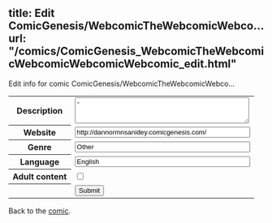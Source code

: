 title: Edit ComicGenesis/WebcomicTheWebcomicWebco...
url: "/comics/ComicGenesis_WebcomicTheWebcomicWebcomicWebcomicWebcomic_edit.html"
---
Edit info for comic ComicGenesis/WebcomicTheWebcomicWebco...

<form name="comic" action="http://gaepostmail.appspot.com/comic/" method="post">
<table class="comicinfo">
<tr>
<th>Description</th><td><textarea name="description" cols="40" rows="3">-</textarea></td>
</tr>
<tr>
<th>Website</th><td><input type="text" name="url" value="http://dannormnsanidey.comicgenesis.com/" size="40"/></td>
</tr>
<tr>
<th>Genre</th><td><input type="text" name="genre" value="Other" size="40"/></td>
</tr>
<tr>
<th>Language</th><td><input type="text" name="language" value="English" size="40"/></td>
</tr>
<tr>
<th>Adult content</th><td><input type="checkbox" name="adult" value="adult" /></td>
</tr>
<tr>
<th></th><td>
<input type="hidden" name="comic" value="ComicGenesis_WebcomicTheWebcomicWebcomicWebcomicWebcomic" />
<input type="submit" name="submit" value="Submit" />
</td>
</tr>
</table>
</form>

Back to the [comic](ComicGenesis_WebcomicTheWebcomicWebcomicWebcomicWebcomic.html).
